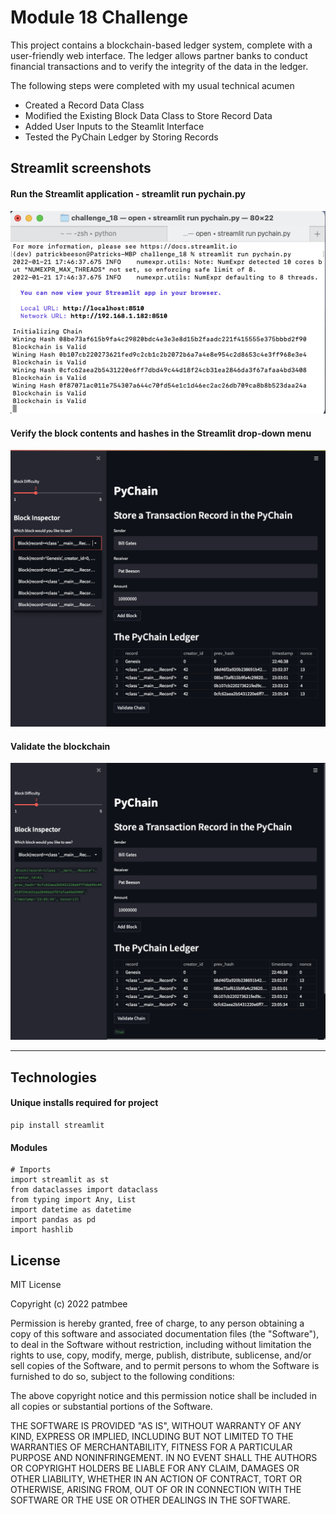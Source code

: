 # Module 18 Challenge
This project contains a blockchain-based ledger system, complete with a user-friendly web interface. The ledger allows partner banks to conduct financial transactions and to verify the integrity of the data in the ledger.

The following steps were completed with my usual technical acumen

* Created a Record Data Class
* Modified the Existing Block Data Class to Store Record Data
* Added User Inputs to the Steamlit Interface
* Tested the PyChain Ledger by Storing Records

## Streamlit screenshots
#### Run the Streamlit application - streamlit run pychain.py
<img src="./Images/Image3.png" width="700">

#### Verify the block contents and hashes in the Streamlit drop-down menu
<img src="./Images/Image1.png" width="700">

#### Validate the blockchain
<img src="./Images/Image2.png" width="700">



____
## Technologies

#### Unique installs required for project
```
pip install streamlit
```

####  Modules
```
# Imports
import streamlit as st
from dataclasses import dataclass
from typing import Any, List
import datetime as datetime
import pandas as pd
import hashlib

```


## License
MIT License

Copyright (c) 2022 patmbee

Permission is hereby granted, free of charge, to any person obtaining a copy
of this software and associated documentation files (the "Software"), to deal
in the Software without restriction, including without limitation the rights
to use, copy, modify, merge, publish, distribute, sublicense, and/or sell
copies of the Software, and to permit persons to whom the Software is
furnished to do so, subject to the following conditions:

The above copyright notice and this permission notice shall be included in all
copies or substantial portions of the Software.

THE SOFTWARE IS PROVIDED "AS IS", WITHOUT WARRANTY OF ANY KIND, EXPRESS OR
IMPLIED, INCLUDING BUT NOT LIMITED TO THE WARRANTIES OF MERCHANTABILITY,
FITNESS FOR A PARTICULAR PURPOSE AND NONINFRINGEMENT. IN NO EVENT SHALL THE
AUTHORS OR COPYRIGHT HOLDERS BE LIABLE FOR ANY CLAIM, DAMAGES OR OTHER
LIABILITY, WHETHER IN AN ACTION OF CONTRACT, TORT OR OTHERWISE, ARISING FROM,
OUT OF OR IN CONNECTION WITH THE SOFTWARE OR THE USE OR OTHER DEALINGS IN THE
SOFTWARE.
